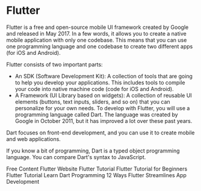 # Flutter

Flutter is a free and open-source mobile UI framework created by Google and released in May 2017. In a few words, it allows you to create a native mobile application with only one codebase. This means that you can use one programming language and one codebase to create two different apps (for iOS and Android).

Flutter consists of two important parts:

- An SDK (Software Development Kit): A collection of tools that are going to help you develop your applications. This includes tools to compile your code into native machine code (code for iOS and Android).
- A Framework (UI Library based on widgets): A collection of reusable UI elements (buttons, text inputs, sliders, and so on) that you can personalize for your own needs.
To develop with Flutter, you will use a programming language called Dart. The language was created by Google in October 2011, but it has improved a lot over these past years.

Dart focuses on front-end development, and you can use it to create mobile and web applications.

If you know a bit of programming, Dart is a typed object programming language. You can compare Dart's syntax to JavaScript.

<ResourceGroupTitle>Free Content</ResourceGroupTitle>
<BadgeLink colorScheme='blue' badgeText='Official Website' href='https://flutter.dev'>Flutter Website</BadgeLink>
<BadgeLink colorScheme='yellow' badgeText='Read' href='https://www.w3adda.com/flutter-tutorial'>Flutter Tutorial</BadgeLink>
<BadgeLink colorScheme='green' badgeText='Course' href='https://www.youtube.com/watch?v=1ukSR1GRtMU&list=PL4cUxeGkcC9jLYyp2Aoh6hcWuxFDX6PBJ'>Flutter Tutorial for Beginners</BadgeLink>
<BadgeLink colorScheme='yellow' badgeText='Read' href='https://www.w3adda.com/flutter-tutorial'>Flutter Tutorial</BadgeLink>
<BadgeLink colorScheme='yellow' badgeText='Read' href='https://www.tutorialspoint.com/dart_programming/index.htm'>Learn Dart Programming</BadgeLink>
<BadgeLink colorScheme='yellow' badgeText='Read' href='https://thenewstack.io/12-ways-flutter-streamlines-app-development/'>12 Ways Flutter Streamlines App Development</BadgeLink>
